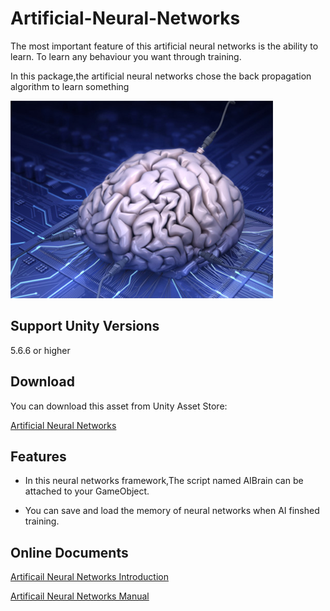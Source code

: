 # Artificial-Neural-Networks

The most important feature of this artificial neural networks is the ability to learn. To learn any behaviour you want through training.

In this package,the artificial neural networks chose the back propagation algorithm to learn something

![image](https://github.com/swordmaster003/Artificial-Neural-Networks/blob/master/Screenshots/Cover.png)

## Support Unity Versions

5.6.6 or higher

## Download

You can download this asset from Unity Asset Store:

[Artificial Neural Networks](https://assetstore.unity.com/packages/tools/ai/artificial-neural-networks-93236?aid=1101l3qJu)

## Features

- In this neural networks framework,The script named AIBrain can be attached to your GameObject.

- You can save and load the memory of neural networks when AI finshed training.

## Online Documents

[Artificail Neural Networks Introduction](https://www.swordmaster.info/documents/unity-assets-documents/artificial-neural-networks-instruction-document/)

[Artificail Neural Networks Manual](https://www.swordmaster.info/documents/unity-assets-documents/artificial-neural-networks-manual-document/)
